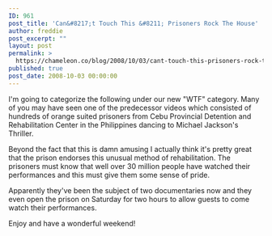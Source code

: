 ```yaml
---
ID: 961
post_title: 'Can&#8217;t Touch This &#8211; Prisoners Rock The House'
author: freddie
post_excerpt: ""
layout: post
permalink: >
  https://chameleon.co/blog/2008/10/03/cant-touch-this-prisoners-rock-the-house/
published: true
post_date: 2008-10-03 00:00:00
---
```

I'm going to categorize the following under our new "WTF" category. Many of you may have seen one of the predecessor videos which consisted of hundreds of orange suited prisoners from Cebu Provincial Detention and Rehabilitation Center in the Philippines dancing to Michael Jackson's Thriller.

Beyond the fact that this is damn amusing I actually think it's pretty great that the prison endorses this unusual method of rehabilitation. The prisoners must know that well over 30 million people have watched their performances and this must give them some sense of pride.<!--more-->

Apparently they've been the subject of two documentaries now and they even open the prison on Saturday for two hours to allow guests to come watch their performances.

Enjoy and have a wonderful weekend!

<object width="425" height="344" classid="clsid:d27cdb6e-ae6d-11cf-96b8-444553540000" codebase="https://download.macromedia.com/pub/shockwave/cabs/flash/swflash.cab#version=6,0,40,0"><param name="allowFullScreen" value="true" /><param name="src" value="https://www.youtube.com/v/yYp2Aloz-uE&amp;hl=en&amp;fs=1" /><embed type="application/x-shockwave-flash" width="425" height="344" src="https://www.youtube.com/v/yYp2Aloz-uE&amp;hl=en&amp;fs=1" allowfullscreen="allowfullscreen" /></object>
